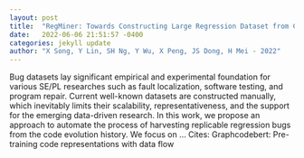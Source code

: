 ```yaml
---
layout: post
title:  "RegMiner: Towards Constructing Large Regression Dataset from Code Evolution History"
date:   2022-06-06 21:51:57 -0400
categories: jekyll update
author: "X Song, Y Lin, SH Ng, Y Wu, X Peng, JS Dong, H Mei - 2022"
---
```

Bug datasets lay significant empirical and experimental foundation for various SE/PL researches such as fault localization, software testing, and program repair. Current well-known datasets are constructed manually, which inevitably limits their scalability, representativeness, and the support for the emerging data-driven research. In this work, we propose an approach to automate the process of harvesting replicable regression bugs from the code evolution history. We focus on …
Cites: ‪Graphcodebert: Pre-training code representations with data flow‬  
